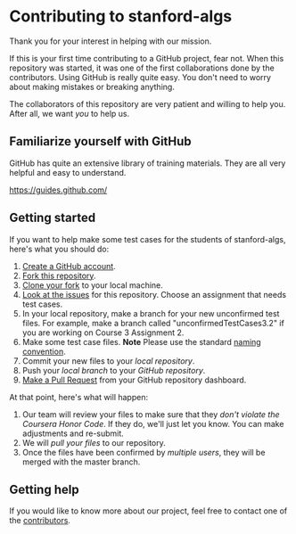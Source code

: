 # Contributing to stanford-algs

Thank you for your interest in helping with our mission.

If this is your first time contributing to a GitHub project, fear not. 
When this repository was started, it was one of the first collaborations done 
by the contributors.  Using GitHub is really quite easy. 
You don't need to worry about making mistakes or breaking anything. 

The collaborators of this repository are very patient and willing to help you. 
After all, we want *you* to help us.  

## Familiarize yourself with GitHub

GitHub has quite an extensive library of training materials. 
They are all very helpful and easy to understand.

https://guides.github.com/

## Getting started

If you want to help make some test cases for the students of stanford-algs, 
here's what you should do:

1. [Create a GitHub account](https://github.com/join).
1. [Fork this repository](https://guides.github.com/activities/forking/).
1. [Clone your fork](https://guides.github.com/activities/forking/#clone) 
to your local machine.
1. [Look at the issues](https://github.com/beaunus/stanford-algs/issues) for 
this repository. Choose an assignment that needs test cases. 
1. In your local repository, make a branch for your new unconfirmed test files. 
For example, make a branch called "unconfirmedTestCases3.2" 
if you are working on Course 3 Assignment 2.
1. Make some test case files. **Note** Please use the standard 
[naming convention](https://github.com/beaunus/stanford-algs#file-names).
1. Commit your new files to your *local repository*. 
1. Push your *local branch* to your *GitHub repository*.  
1. [Make a Pull Request](https://guides.github.com/activities/forking/#making-a-pull-request) 
from your GitHub repository dashboard.

At that point, here's what will happen:
1. Our team will review your files to make sure that they 
*don't violate the Coursera Honor Code*. 
If they do, we'll just let you know. You can make adjustments and re-submit.
1. We will *pull your files* to our repository.
1. Once the files have been confirmed by *multiple users*, they will be merged 
with the master branch.

## Getting help

If you would like to know more about our project, feel free to contact one of 
the 
[contributors](https://github.com/beaunus/stanford-algs/graphs/contributors). 